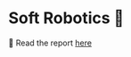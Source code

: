 # Soft Robotics 🦾

📄 Read the report [here](https://github.com/fxn-m/university/blob/main/Soft%20Robotics/Design%20and%20Optimisation%20of%20a%20Soft-Robotic%20Gripper.pdf)
